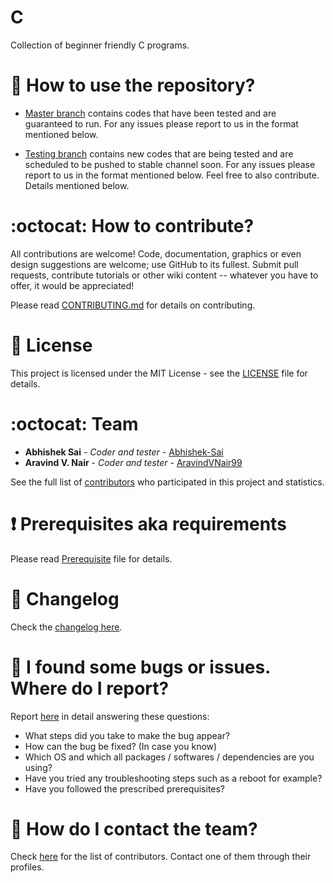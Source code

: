 # C

Collection of beginner friendly C programs.

# :book: How to use the repository?

* [Master branch](https://github.com/aravindvnair99/C/tree/master/Source%20Codes%20Stable) contains codes that have been tested and are guaranteed to run. For any issues please report to us in the format mentioned below.

* [Testing branch](https://github.com/aravindvnair99/C/tree/master/Source%20Codes%20Testing) contains new codes that are being tested and are scheduled to be pushed to stable channel soon. For any issues please report to us in the format mentioned below. Feel free to also contribute. Details mentioned below.

# :octocat: How to contribute?

All contributions are welcome! Code, documentation, graphics or even design suggestions are welcome; use GitHub to its fullest. Submit pull requests, contribute tutorials or other wiki content -- whatever you have to offer, it would be appreciated!

Please read [CONTRIBUTING.md](CONTRIBUTING.md) for details on contributing.

# :scroll: License

This project is licensed under the MIT License - see the [LICENSE](LICENSE) file for details.

# :octocat: Team

* **Abhishek Sai** - *Coder and tester* - [Abhishek-Sai](https://github.com/Abhishek-Sai)
* **Aravind V. Nair** - *Coder and tester* - [AravindVNair99](https://github.com/aravindvnair99)

See the full list of [contributors](https://github.com/aravindvnair99/C/graphs/contributors) who participated in this project and statistics.

# :heavy_exclamation_mark: Prerequisites aka requirements

Please read [Prerequisite](Prerequisite.md) file for details.

# :scroll: Changelog

Check the [changelog here](https://github.com/aravindvnair99/C/commits/master).

# :scroll: I found some bugs or issues. Where do I report?

Report [here](https://github.com/aravindvnair99/C/issues/new) in detail answering these questions:

* What steps did you take to make the bug appear?
* How can the bug be fixed? (In case you know)
* Which OS and which all packages / softwares / dependencies are you using?
* Have you tried any troubleshooting steps such as a reboot for example?
* Have you followed the prescribed prerequisites?

# :scroll: How do I contact the team?

Check [here](https://github.com/aravindvnair99/C/graphs/contributors) for the list of contributors. Contact one of them through their profiles.
